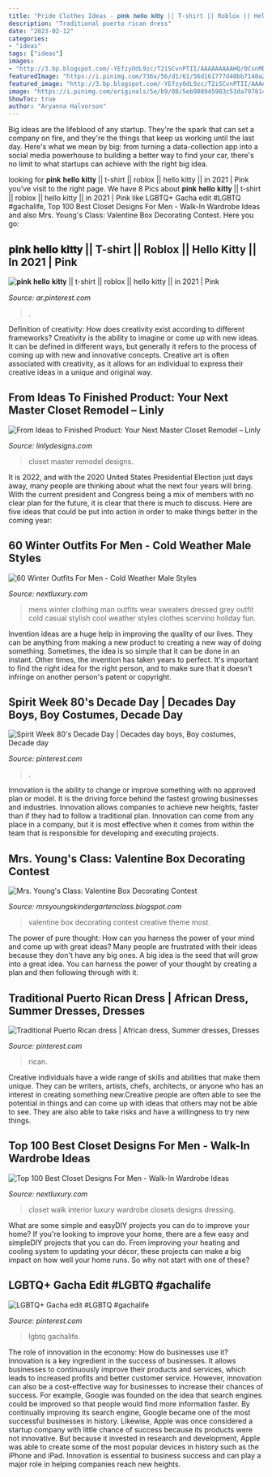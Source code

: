 ```yaml
---
title: "Pride Clothes Ideas - 𝐩𝐢𝐧𝐤 𝐡𝐞𝐥𝐥𝐨 𝐤𝐢𝐭𝐭𝐲 || T-shirt || Roblox || Hello Kitty || In 2021"
description: "Traditional puerto rican dress"
date: "2023-02-12"
categories:
- "ideas"
tags: ["ideas"]
images:
- "http://3.bp.blogspot.com/-YEfzyOdL9zc/T2iSCvnPTII/AAAAAAAAAHQ/OCsnMD3921g/s1600/598.JPG"
featuredImage: "https://i.pinimg.com/736x/56/d1/61/56d161777d40bb7148a279c71367997a.jpg"
featured_image: "http://3.bp.blogspot.com/-YEfzyOdL9zc/T2iSCvnPTII/AAAAAAAAAHQ/OCsnMD3921g/s1600/598.JPG"
image: "https://i.pinimg.com/originals/5e/b9/08/5eb908945983c53da79781460f606050.jpg"
ShowToc: true
author: "Aryanna Halvorson"
---
```



Big ideas are the lifeblood of any startup. They're the spark that can set a company on fire, and they're the things that keep us working until the last day. Here's what we mean by big: from turning a data-collection app into a social media powerhouse to building a better way to find your car, there's no limit to what startups can achieve with the right big idea.

	

		
looking for 𝐩𝐢𝐧𝐤 𝐡𝐞𝐥𝐥𝐨 𝐤𝐢𝐭𝐭𝐲 || t-shirt || roblox || hello kitty || in 2021 | Pink you've visit to the right page. We have 8 Pics about 𝐩𝐢𝐧𝐤 𝐡𝐞𝐥𝐥𝐨 𝐤𝐢𝐭𝐭𝐲 || t-shirt || roblox || hello kitty || in 2021 | Pink like LGBTQ+ Gacha edit #LGBTQ #gachalife, Top 100 Best Closet Designs For Men - Walk-In Wardrobe Ideas and also Mrs. Young&#039;s Class: Valentine Box Decorating Contest. Here you go:
		
    
## 𝐩𝐢𝐧𝐤 𝐡𝐞𝐥𝐥𝐨 𝐤𝐢𝐭𝐭𝐲 || T-shirt || Roblox || Hello Kitty || In 2021 | Pink

<img loading=lazy src="https://i.pinimg.com/736x/56/d1/61/56d161777d40bb7148a279c71367997a.jpg" onerror="this.onerror=null;this.src='https://tse1.mm.bing.net/th?id=OIP.ez4oXiJDFnBQOKjusT3DXQHaHk&amp;pid=15.1';" alt="𝐩𝐢𝐧𝐤 𝐡𝐞𝐥𝐥𝐨 𝐤𝐢𝐭𝐭𝐲 || t-shirt || roblox || hello kitty || in 2021 | Pink">

_Source: ar.pinterest.com_

>. 

	

Definition of creativity: How does creativity exist according to different frameworks?
Creativity is the ability to imagine or come up with new ideas. It can be defined in different ways, but generally it refers to the process of coming up with new and innovative concepts. Creative art is often associated with creativity, as it allows for an individual to express their creative ideas in a unique and original way.

    
## From Ideas To Finished Product: Your Next Master Closet Remodel – Linly

<img loading=lazy src="https://www.linlydesigns.com/wp-content/uploads/2019/04/Master-closet-home-remodeling-and-design-5.jpg" onerror="this.onerror=null;this.src='https://tse4.mm.bing.net/th?id=OIP.7ANGdlIayiHB0iAcD4OR_AHaLH&amp;pid=15.1';" alt="From Ideas to Finished Product: Your Next Master Closet Remodel – Linly">

_Source: linlydesigns.com_

>closet master remodel designs. 

	

It is 2022, and with the 2020 United States Presidential Election just days away, many people are thinking about what the next four years will bring. With the current president and Congress being a mix of members with no clear plan for the future, it is clear that there is much to discuss. Here are five ideas that could be put into action in order to make things better in the coming year: 

    
## 60 Winter Outfits For Men - Cold Weather Male Styles

<img loading=lazy src="http://nextluxury.com/wp-content/uploads/excellent-winter-outfits-styles-for-men-all-grey-clothing.jpg" onerror="this.onerror=null;this.src='https://tse4.mm.bing.net/th?id=OIP.Ua2lDHhSXPyrjVDPbszcDQAAAA&amp;pid=15.1';" alt="60 Winter Outfits For Men - Cold Weather Male Styles">

_Source: nextluxury.com_

>mens winter clothing man outfits wear sweaters dressed grey outfit cold casual stylish cool weather styles clothes scervino holiday fun. 

	

Invention ideas are a huge help in improving the quality of our lives. They can be anything from making a new product to creating a new way of doing something. Sometimes, the idea is so simple that it can be done in an instant. Other times, the invention has taken years to perfect. It's important to find the right idea for the right person, and to make sure that it doesn't infringe on another person's patent or copyright.

    
## Spirit Week 80&#039;s Decade Day | Decades Day Boys, Boy Costumes, Decade Day

<img loading=lazy src="https://i.pinimg.com/originals/5e/b9/08/5eb908945983c53da79781460f606050.jpg" onerror="this.onerror=null;this.src='https://tse1.mm.bing.net/th?id=OIP.ayMvGJx4TEXKHyGoVjhtDQHaJ4&amp;pid=15.1';" alt="Spirit Week 80&#039;s Decade Day | Decades day boys, Boy costumes, Decade day">

_Source: pinterest.com_

>. 

	

Innovation is the ability to change or improve something with no approved plan or model. It is the driving force behind the fastest growing businesses and industries. Innovation allows companies to achieve new heights, faster than if they had to follow a traditional plan. Innovation can come from any place in a company, but it is most effective when it comes from within the team that is responsible for developing and executing projects.

    
## Mrs. Young&#039;s Class: Valentine Box Decorating Contest

<img loading=lazy src="http://3.bp.blogspot.com/-YEfzyOdL9zc/T2iSCvnPTII/AAAAAAAAAHQ/OCsnMD3921g/s1600/598.JPG" onerror="this.onerror=null;this.src='https://tse4.mm.bing.net/th?id=OIP.yfkG9Dg4Y9RbmgjzEL5ihwHaJ4&amp;pid=15.1';" alt="Mrs. Young&#039;s Class: Valentine Box Decorating Contest">

_Source: mrsyoungskindergartenclass.blogspot.com_

>valentine box decorating contest creative theme most. 

	

The power of pure thought: How can you harness the power of your mind and come up with great ideas?
Many people are frustrated with their ideas because they don't have any big ones. A big idea is the seed that will grow into a great idea. You can harness the power of your thought by creating a plan and then following through with it.

    
## Traditional Puerto Rican Dress | African Dress, Summer Dresses, Dresses

<img loading=lazy src="https://i.pinimg.com/736x/7f/d0/ac/7fd0ac3961086c29281736b50c393b01.jpg" onerror="this.onerror=null;this.src='https://tse2.mm.bing.net/th?id=OIP.MZsq2r7v3LIK7jn80r0AHgHaJ3&amp;pid=15.1';" alt="Traditional Puerto Rican dress | African dress, Summer dresses, Dresses">

_Source: pinterest.com_

>rican. 

	

Creative individuals have a wide range of skills and abilities that make them unique. They can be writers, artists, chefs, architects, or anyone who has an interest in creating something new.Creative people are often able to see the potential in things and can come up with ideas that others may not be able to see. They are also able to take risks and have a willingness to try new things.

    
## Top 100 Best Closet Designs For Men - Walk-In Wardrobe Ideas

<img loading=lazy src="http://nextluxury.com/wp-content/uploads/luxury-interior-design-closet-ideas-for-gentlemen.jpg" onerror="this.onerror=null;this.src='https://tse1.mm.bing.net/th?id=OIP.m5tl_VucdC_iMJuTHox6qQHaJE&amp;pid=15.1';" alt="Top 100 Best Closet Designs For Men - Walk-In Wardrobe Ideas">

_Source: nextluxury.com_

>closet walk interior luxury wardrobe closets designs dressing. 

	

What are some simple and easyDIY projects you can do to improve your home?
If you're looking to improve your home, there are a few easy and simpleDIY projects that you can do. From improving your heating and cooling system to updating your décor, these projects can make a big impact on how well your home runs. So why not start with one of these?

    
## LGBTQ+ Gacha Edit #LGBTQ #gachalife

<img loading=lazy src="https://i.pinimg.com/736x/e9/6a/4b/e96a4b3376ba19ad203dc5db42d1e309.jpg" onerror="this.onerror=null;this.src='https://tse1.mm.bing.net/th?id=OIP.LxOxUIM6QS0nuTCM04rSPgHaHa&amp;pid=15.1';" alt="LGBTQ+ Gacha edit #LGBTQ #gachalife">

_Source: pinterest.com_

>lgbtq gachalife. 

	

The role of innovation in the economy: How do businesses use it?
Innovation is a key ingredient in the success of businesses. It allows businesses to continuously improve their products and services, which leads to increased profits and better customer service. However, innovation can also be a cost-effective way for businesses to increase their chances of success. For example, Google was founded on the idea that search engines could be improved so that people would find more information faster. By continually improving its search engine, Google became one of the most successful businesses in history. Likewise, Apple was once considered a startup company with little chance of success because its products were not innovative. But because it invested in research and development, Apple was able to create some of the most popular devices in history such as the iPhone and iPad. Innovation is essential to business success and can play a major role in helping companies reach new heights.

